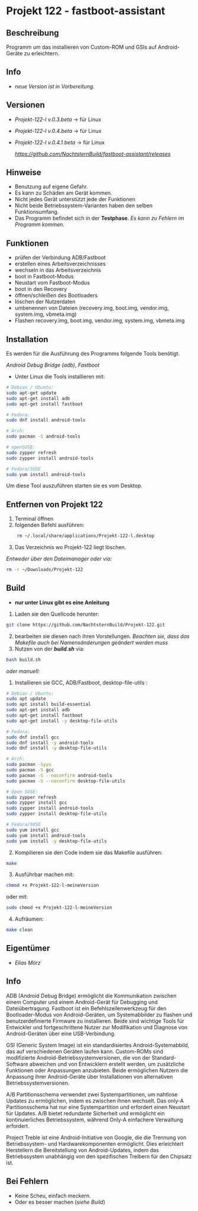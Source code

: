 # Projekt 122 - fastboot-assistant

## Beschreibung
Programm um das installieren von Custom-ROM und GSIs auf Android-Geräte zu erleichtern.

## Info
- *neue Version ist in Vorbereitung.*
## Versionen
- *Projekt-122-l v.0.3.beta* → für Linux
- *Projekt-122-l v.0.4.beta* → für Linux
- *Projekt-122-l v.0.4.1.beta* → für Linux

  *<https://github.com/NachtsternBuild/fastboot-assistant/releases>*

## Hinweise
- Benutzung auf eigene Gefahr.
- Es kann zu Schäden am Gerät kommen.
- Nicht jedes Gerät unterstützt jede der Funktionen
- Nicht beide Betriebssystem-Varianten haben den selben Funktionsumfang.
- Das Programm befindet sich in der **Testphase**. *Es kann zu Fehlern im Programm kommen.*

## Funktionen
- prüfen der Verbindung ADB/Fastboot
- erstellen eines Arbeitsverzeichnisses
- wechseln in das Arbeitsverzeichnis
- boot in Fastboot-Modus
- Neustart vom Fastboot-Modus
- boot in den Recovery
- öffnen/schleißen des Bootloaders 
- löschen der Nutzerdaten
- umbenennen von Dateien (recovery.img, boot.img, vendor.img, system.img, vbmeta.img)
- Flashen recovery.img, boot.img, vendor.img, system.img, vbmeta.img

## Installation
Es werden für die Ausführung des Programms folgende Tools benötigt. 

*Android Debug Bridge (adb)*, *Fastboot*

- Unter Linux die Tools installieren mit:
```sh
# Debian / Ubuntu:
sudo apt-get update
sudo apt-get install adb
sudo apt-get install fastboot
```
```sh
# Fedora: 
sudo dnf install android-tools
```
```sh
# Arch:
sudo pacman -S android-tools
```
```sh
# openSUSE:
sudo zypper refresh
sudo zypper install android-tools
```
```sh
# Fedora/SUSE
sudo yum install android-tools
```
 Um diese Tool auszuführen starten sie es vom Desktop.

## Entfernen von Projekt 122
1. Terminal öffnen
2. folgenden Befehl ausführen:
```sh
    rm ~/.local/share/applications/Projekt-122-l.desktop
```
3. Das Verzeichnis wo Projekt-122 liegt löschen.

*Entweder über den Dateimanager oder via:*
```sh
rm -r ~/Downloads/Projekt-122
```

## Build

- **nur unter Linux gibt es eine Anleitung**

1. Laden sie den Quellcode herunter:
```sh
git clone https://github.com/NachtsternBuild/Projekt-122.git
```
2. bearbeiten sie diesen nach ihren Vorstellungen. *Beachten sie, dass das Makefile auch bei Namensänderungen geändert werden muss*
3. Nutzen von der ***build.sh*** via:
```sh
bash build.sh
```

*oder manuell:*

1. Installieren sie GCC, ADB/Fastboot, desktop-file-utils :

```sh
# Debian / Ubuntu:
sudo apt update
sudo apt install build-essential
sudo apt-get install adb
sudo apt-get install fastboot
sudo apt-get install -y desktop-file-utils
```
```sh
# Fedora:
sudo dnf install gcc
sudo dnf install -y android-tools
sudo dnf install -y desktop-file-utils
```
```sh
# Arch:
sudo pacman -Syyu
sudo pacman -S gcc
sudo pacman -S --noconfirm android-tools
sudo pacman -S --noconfirm desktop-file-utils
```
```sh
# Open SUSE:
sudo zypper refresh
sudo zypper install gcc
sudo zypper install android-tools
sudo zypper install desktop-file-utils
```
```sh
# Fedora/SUSE
sudo yum install gcc
sudo yum install android-tools
sudo yum install -y desktop-file-utils
```

2. Kompilieren sie den Code indem sie das Makefile ausführen:
```sh
make
```
3. Ausführbar machen mit:
```sh
chmod +x Projekt-122-l-meineVersion
```
oder mit:
```sh
sudo chmod +x Projekt-122-l-meineVersion
```
4. Aufräumen:
```sh
make clean
```

## Eigentümer
- *Elias Mörz*
## Info
ADB (Android Debug Bridge) ermöglicht die Kommunikation zwischen einem Computer und einem Android-Gerät für Debugging und Dateiübertragung. Fastboot ist ein Befehlszeilenwerkzeug für den Bootloader-Modus von Android-Geräten, um Systemabbilder zu flashen und benutzerdefinierte Firmware zu installieren. Beide sind wichtige Tools für Entwickler und fortgeschrittene Nutzer zur Modifikation und Diagnose von Android-Geräten über eine USB-Verbindung. 

GSI (Generic System Image) ist ein standardisiertes Android-Systemabbild, das auf verschiedenen Geräten laufen kann. Custom-ROMs sind modifizierte Android-Betriebssystemversionen, die von der Standard-Software abweichen und von Entwicklern erstellt werden, um zusätzliche Funktionen oder Anpassungen anzubieten. Beide ermöglichen Nutzern die Anpassung ihrer Android-Geräte über Installationen von alternativen Betriebssystemversionen.

 A/B Partitionsschema verwendet zwei Systempartitionen, um nahtlose Updates zu ermöglichen, indem es zwischen ihnen wechselt. Das only-A Partitionsschema hat nur eine Systempartition und erfordert einen Neustart für Updates. A/B bietet redundante Sicherheit und ermöglicht ein kontinuierliches Betriebssystem, während Only-A einfachere Verwaltung erfordert. 

Project Treble ist eine Android-Initiative von Google, die die Trennung von Betriebssystem- und Hardwarekomponenten ermöglicht. Dies erleichtert Herstellern die Bereitstellung von Android-Updates, indem das Betriebssystem unabhängig von den spezifischen Treibern für den Chipsatz ist.

## Bei Fehlern
- Keine Scheu, einfach meckern. 
- Oder es besser machen (*siehe Build*) 
